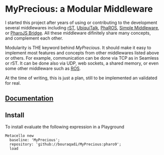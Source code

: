 # MyPrecious: a Modular Middleware
I started this project after years of using or contributing to the development several middlewares including [rST](http://wiki.squeak.org/squeak/2288), [UbiquiTalk](https://www.slideshare.net/nourybouraqadi/ubiquitalk-an-infrastructure-for-ubiquitous-computing-esug-2006), [PhaROS](https://github.com/CARMinesDouai/PhaROS), [Simple Middleware](https://github.com/bouraqadi/PharoMisc/tree/master/SimpleMiddleware), or [PharoJS Bridge](https://github.com/bouraqadi/pharojs). All these middleware difinitely share many concepts, and complement each other. 

Modularity is THE keyword behind *MyPrecious*. It should make it easy to implement most features and concepts from other middlewares listed above or others. For example, communication can be done via TCP as in Seamless or rST. It can be done also via UDP, web sockets, a shared memory, or even some other middleware such as [ROS](https://ros.org).

At the time of writing, this is just a plan, still to be implemented an validated for real.

## [Documentation](Doc.md)

## Install
To install evaluate the following expression in a Playground
```Smalltalk
Metacello new
  baseline: 'MyPrecious';
  repository: 'github://bouraqadi/MyPrecious:pharo9';
  load
 ```
